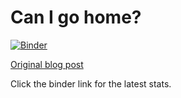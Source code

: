 # Can I go home? 
[![Binder](https://mybinder.org/badge_logo.svg)](https://mybinder.org/v2/gh/duarteocarmo/canigohome/master?urlpath=%2Fvoila%2Frender%2Fnotebooks%2FCanIgoHome.ipynb)

[Original blog post](https://duarteocarmo.com/blog/can-i-go-home-yet.html)

Click the binder link for the latest stats. 
